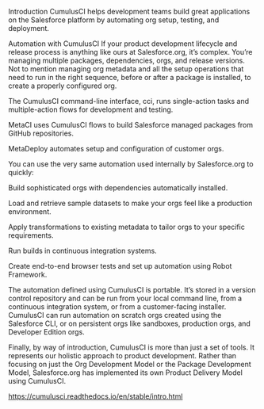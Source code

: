 Introduction
CumulusCI helps development teams build great applications on the Salesforce platform by automating org setup, testing, and deployment.

Automation with CumulusCI
If your product development lifecycle and release process is anything like ours at Salesforce.org, it’s complex. You’re managing multiple packages, dependencies, orgs, and release versions. Not to mention managing org metadata and all the setup operations that need to run in the right sequence, before or after a package is installed, to create a properly configured org.

The CumulusCI command-line interface, cci, runs single-action tasks and multiple-action flows for development and testing.

MetaCI uses CumulusCI flows to build Salesforce managed packages from GitHub repositories.

MetaDeploy automates setup and configuration of customer orgs.

You can use the very same automation used internally by Salesforce.org to quickly:

Build sophisticated orgs with dependencies automatically installed.

Load and retrieve sample datasets to make your orgs feel like a production environment.

Apply transformations to existing metadata to tailor orgs to your specific requirements.

Run builds in continuous integration systems.

Create end-to-end browser tests and set up automation using Robot Framework.

The automation defined using CumulusCI is portable. It’s stored in a version control repository and can be run from your local command line, from a continuous integration system, or from a customer-facing installer. CumulusCI can run automation on scratch orgs created using the Salesforce CLI, or on persistent orgs like sandboxes, production orgs, and Developer Edition orgs.

Finally, by way of introduction, CumulusCI is more than just a set of tools. It represents our holistic approach to product development. Rather than focusing on just the Org Development Model or the Package Development Model, Salesforce.org has implemented its own Product Delivery Model using CumulusCI.

https://cumulusci.readthedocs.io/en/stable/intro.html
